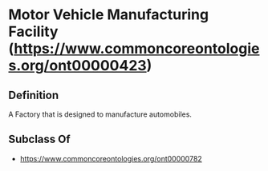# Motor Vehicle Manufacturing Facility (https://www.commoncoreontologies.org/ont00000423)

## Definition
A Factory that is designed to manufacture automobiles.

## Subclass Of
- https://www.commoncoreontologies.org/ont00000782

